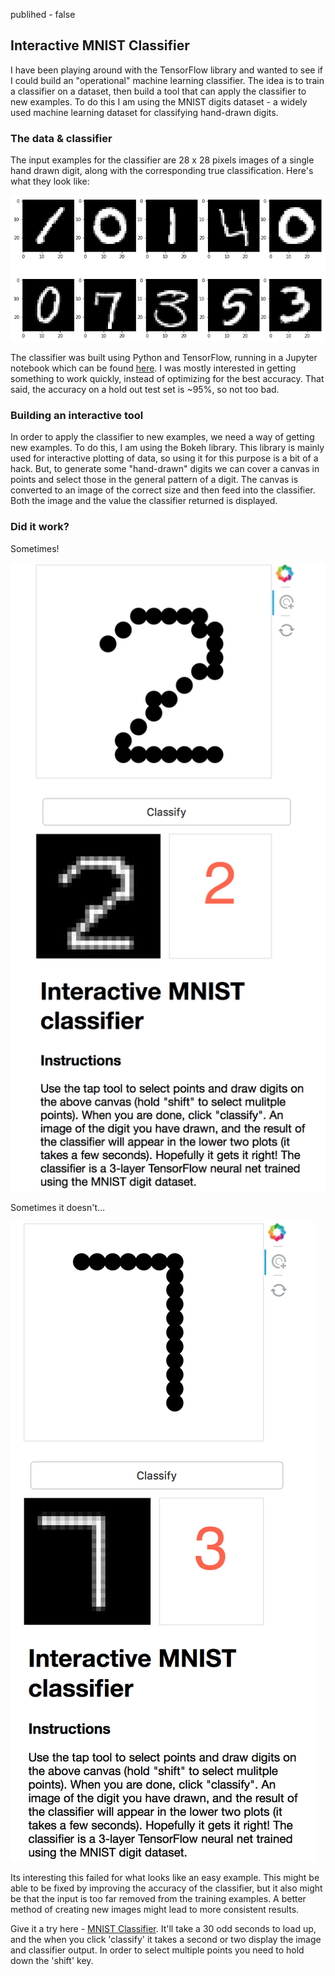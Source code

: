 publihed - false

## Interactive MNIST Classifier

I have been playing around with the TensorFlow library and wanted to see if I could build an "operational" machine learning classifier.  The idea is to train a classifier on a dataset, then build a tool that can apply the classifier to new examples.  To do this I am using the MNIST digits dataset - a widely used machine learning dataset for classifying hand-drawn digits.

### The data & classifier
The input examples for the classifier are 28 x 28 pixels images of a single hand drawn digit, along with the corresponding true classification.  Here's what they look like:

![](../images/mnist_examples.png)


The classifier was built using Python and TensorFlow, running in a Jupyter notebook which can be found [here](https://github.com/jcorb/interactive_mnist/blob/master/mnist_classifier_tensorflow.ipynb). I was mostly interested in getting something to work quickly, instead of optimizing for the best accuracy.  That said, the accuracy on a hold out test set is ~95%, so not too bad.  

### Building an interactive tool

In order to apply the classifier to new examples, we need a way of getting new examples.  To do this, I am using the Bokeh library.  This library is mainly used for interactive plotting of data, so using it for this purpose is a bit of a hack.  But, to generate some "hand-drawn" digits we can cover a canvas in points and select those in the general pattern of a digit.  The canvas is converted to an image of the correct size and then feed into the classifier.  Both the image and the value the classifier returned is displayed.

### Did it work?

Sometimes!

![](../images/mnist_correct.png)

Sometimes it doesn't...

![](../images/mnist_incorrect.png)

Its interesting this failed for what looks like an easy example.  This might be able to be fixed by improving the accuracy of the classifier, but it also might be that the input is too far removed from the training examples.  A better method of creating new images might lead to more consistent results.

Give it a try here - [MNIST Classifier](https://calm-meadow-39640.herokuapp.com/app).  It'll take a 30 odd seconds to load up, and the when you click 'classify' it takes a second or two display the image and classifier output.  In order to select multiple points you need to hold down the 'shift' key.


